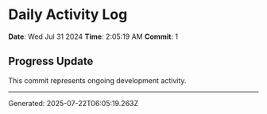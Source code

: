 # Daily Activity Log

**Date**: Wed Jul 31 2024
**Time**: 2:05:19 AM
**Commit**: 1

## Progress Update

This commit represents ongoing development activity.

---
Generated: 2025-07-22T06:05:19.263Z
